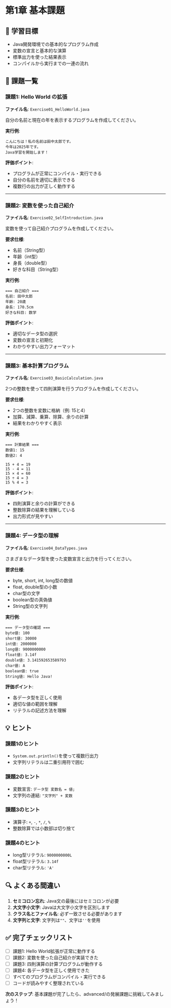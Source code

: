 # 第1章 基本課題

## 🎯 学習目標
- Java開発環境での基本的なプログラム作成
- 変数の宣言と基本的な演算
- 標準出力を使った結果表示
- コンパイルから実行までの一連の流れ

## 📝 課題一覧

### 課題1: Hello World の拡張
**ファイル名**: `Exercise01_HelloWorld.java`

自分の名前と現在の年を表示するプログラムを作成してください。

**実行例**:
```
こんにちは！私の名前は田中太郎です。
今年は2025年です。
Java学習を開始します！
```

**評価ポイント**:
- プログラムが正常にコンパイル・実行できる
- 自分の名前を適切に表示できる
- 複数行の出力が正しく動作する

---

### 課題2: 変数を使った自己紹介
**ファイル名**: `Exercise02_SelfIntroduction.java`

変数を使って自己紹介プログラムを作成してください。

**要求仕様**:
- 名前（String型）
- 年齢（int型）
- 身長（double型）
- 好きな科目（String型）

**実行例**:
```
=== 自己紹介 ===
名前: 田中太郎
年齢: 20歳
身長: 170.5cm
好きな科目: 数学
```

**評価ポイント**:
- 適切なデータ型の選択
- 変数の宣言と初期化
- わかりやすい出力フォーマット

---

### 課題3: 基本計算プログラム
**ファイル名**: `Exercise03_BasicCalculation.java`

2つの整数を使って四則演算を行うプログラムを作成してください。

**要求仕様**:
- 2つの整数を変数に格納（例: 15と4）
- 加算、減算、乗算、除算、余りの計算
- 結果をわかりやすく表示

**実行例**:
```
=== 計算結果 ===
数値1: 15
数値2: 4

15 + 4 = 19
15 - 4 = 11
15 × 4 = 60
15 ÷ 4 = 3
15 % 4 = 3
```

**評価ポイント**:
- 四則演算と余りの計算ができる
- 整数除算の結果を理解している
- 出力形式が見やすい

---

### 課題4: データ型の理解
**ファイル名**: `Exercise04_DataTypes.java`

さまざまなデータ型を使った変数宣言と出力を行ってください。

**要求仕様**:
- byte, short, int, long型の数値
- float, double型の小数
- char型の文字
- boolean型の真偽値
- String型の文字列

**実行例**:
```
=== データ型の確認 ===
byte値: 100
short値: 30000
int値: 2000000
long値: 9000000000
float値: 3.14f
double値: 3.141592653589793
char値: A
boolean値: true
String値: Hello Java!
```

**評価ポイント**:
- 各データ型を正しく使用
- 適切な値の範囲を理解
- リテラルの記述方法を理解

## 💡 ヒント

### 課題1のヒント
- `System.out.println()`を使って複数行出力
- 文字列リテラルは二重引用符で囲む

### 課題2のヒント
- 変数宣言: `データ型 変数名 = 値;`
- 文字列の連結: `"文字列" + 変数`

### 課題3のヒント
- 演算子: `+`, `-`, `*`, `/`, `%`
- 整数除算では小数部は切り捨て

### 課題4のヒント
- long型リテラル: `9000000000L`
- float型リテラル: `3.14f`
- char型リテラル: `'A'`

## 🔍 よくある間違い

1. **セミコロン忘れ**: Java文の最後にはセミコロンが必要
2. **大文字小文字**: Javaは大文字小文字を区別します
3. **クラス名とファイル名**: 必ず一致させる必要があります
4. **文字列と文字**: 文字列は`""`、文字は`''`を使用

## ✅ 完了チェックリスト

- [ ] 課題1: Hello World拡張が正常に動作する
- [ ] 課題2: 変数を使った自己紹介が実装できた
- [ ] 課題3: 四則演算の計算プログラムが動作する
- [ ] 課題4: 各データ型を正しく使用できた
- [ ] すべてのプログラムがコンパイル・実行できる
- [ ] コードが読みやすく整理されている

**次のステップ**: 基本課題が完了したら、advanced/の発展課題に挑戦してみましょう！